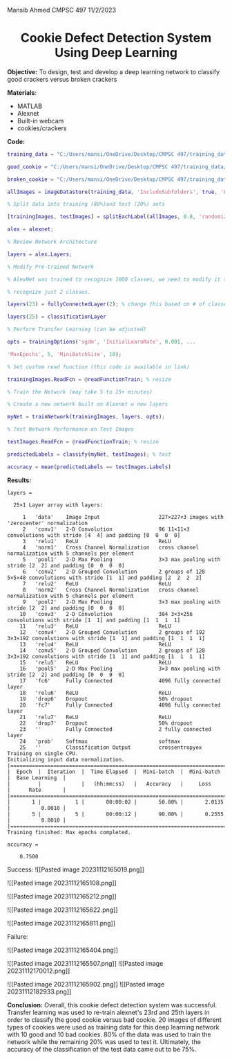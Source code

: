Mansib Ahmed
CMPSC 497
11/2/2023
 
 <center> <h1> Cookie Defect Detection System Using Deep Learning </h1> </center>

**Objective:** To design, test and develop a deep learning network to classify good crackers versus broken crackers

**Materials**:
- MATLAB
- Alexnet
- Built-in webcam
- cookies/crackers

**Code:**
```Matlab
training_data = "C:/Users/mansi/OneDrive/Desktop/CMPSC 497/training_data";

good_cookie = "C:/Users/mansi/OneDrive/Desktop/CMPSC 497/training_data/good_cookie";

broken_cookie = "C:/Users/mansi/OneDrive/Desktop/CMPSC 497/training_data/broken_cookie";

allImages = imageDatastore(training_data, 'IncludeSubfolders', true, 'LabelSource', 'foldernames');

% Split data into training (80%)and test (20%) sets

[trainingImages, testImages] = splitEachLabel(allImages, 0.8, 'randomize');

alex = alexnet;

% Review Network Architecture

layers = alex.Layers;

% Modify Pre-trained Network

% AlexNet was trained to recognize 1000 classes, we need to modify it to

% recognize just 2 classes.

layers(23) = fullyConnectedLayer(2); % change this based on # of classes

layers(25) = classificationLayer

% Perform Transfer Learning (can be adjusted)

opts = trainingOptions('sgdm', 'InitialLearnRate', 0.001, ...

'MaxEpochs', 5, 'MiniBatchSize', 10);

% Set custom read function (this code is available in link)

trainingImages.ReadFcn = @readFunctionTrain; % resize

% Train the Network (may take 5 to 15+ minutes)

% Create a new network built on Alexnet w new layers

myNet = trainNetwork(trainingImages, layers, opts);

% Test Network Performance on Test Images

testImages.ReadFcn = @readFunctionTrain; % resize

predictedLabels = classify(myNet, testImages); % test

accuracy = mean(predictedLabels == testImages.Labels)
```

**Results:**

``` Console Output
layers = 

  25×1 Layer array with layers:

     1   'data'    Image Input                   227×227×3 images with 'zerocenter' normalization
     2   'conv1'   2-D Convolution               96 11×11×3 convolutions with stride [4  4] and padding [0  0  0  0]
     3   'relu1'   ReLU                          ReLU
     4   'norm1'   Cross Channel Normalization   cross channel normalization with 5 channels per element
     5   'pool1'   2-D Max Pooling               3×3 max pooling with stride [2  2] and padding [0  0  0  0]
     6   'conv2'   2-D Grouped Convolution       2 groups of 128 5×5×48 convolutions with stride [1  1] and padding [2  2  2  2]
     7   'relu2'   ReLU                          ReLU
     8   'norm2'   Cross Channel Normalization   cross channel normalization with 5 channels per element
     9   'pool2'   2-D Max Pooling               3×3 max pooling with stride [2  2] and padding [0  0  0  0]
    10   'conv3'   2-D Convolution               384 3×3×256 convolutions with stride [1  1] and padding [1  1  1  1]
    11   'relu3'   ReLU                          ReLU
    12   'conv4'   2-D Grouped Convolution       2 groups of 192 3×3×192 convolutions with stride [1  1] and padding [1  1  1  1]
    13   'relu4'   ReLU                          ReLU
    14   'conv5'   2-D Grouped Convolution       2 groups of 128 3×3×192 convolutions with stride [1  1] and padding [1  1  1  1]
    15   'relu5'   ReLU                          ReLU
    16   'pool5'   2-D Max Pooling               3×3 max pooling with stride [2  2] and padding [0  0  0  0]
    17   'fc6'     Fully Connected               4096 fully connected layer
    18   'relu6'   ReLU                          ReLU
    19   'drop6'   Dropout                       50% dropout
    20   'fc7'     Fully Connected               4096 fully connected layer
    21   'relu7'   ReLU                          ReLU
    22   'drop7'   Dropout                       50% dropout
    23   ''        Fully Connected               2 fully connected layer
    24   'prob'    Softmax                       softmax
    25   ''        Classification Output         crossentropyex
Training on single CPU.
Initializing input data normalization.
|========================================================================================|
|  Epoch  |  Iteration  |  Time Elapsed  |  Mini-batch  |  Mini-batch  |  Base Learning  |
|         |             |   (hh:mm:ss)   |   Accuracy   |     Loss     |      Rate       |
|========================================================================================|
|       1 |           1 |       00:00:02 |       50.00% |       2.0135 |          0.0010 |
|       5 |           5 |       00:00:12 |       90.00% |       0.2555 |          0.0010 |
|========================================================================================|
Training finished: Max epochs completed.

accuracy =

    0.7500

```

Success:
![[Pasted image 20231112165019.png]]

![[Pasted image 20231112165108.png]]

![[Pasted image 20231112165212.png]]



![[Pasted image 20231112165622.png]]

![[Pasted image 20231112165811.png]]

Failure:

![[Pasted image 20231112165404.png]]

![[Pasted image 20231112165507.png]]
![[Pasted image 20231112170012.png]]

![[Pasted image 20231112165902.png]]
![[Pasted image 20231112182933.png]]

**Conclusion:**
Overall, this cookie defect detection system was successful. Transfer learning was used to re-train alexnet's 23rd and 25th layers in order to classify the good cookie versus bad cookie. 20 images of different types of cookies were used as training data for this deep learning network with 10 good and 10 bad cookies. 80% of the data was used to train the network while the remaining 20% was used to test it. Ultimately, the accuracy of the classification of the test data came out to be 75%.